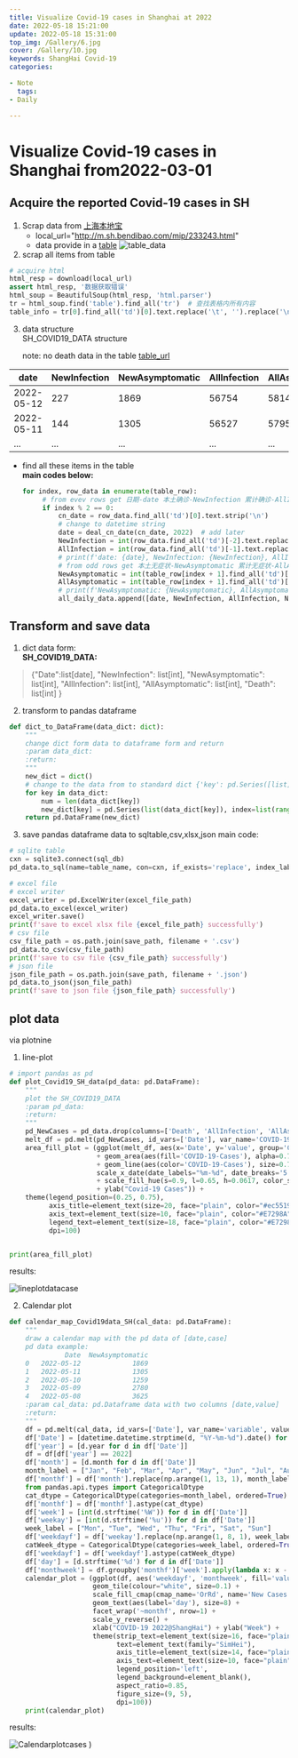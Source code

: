 ```yaml
---
title: Visualize Covid-19 cases in Shanghai at 2022
date: 2022-05-18 15:21:00
update: 2022-05-18 15:31:00
top_img: /Gallery/6.jpg
cover: /Gallery/10.jpg
keywords: ShangHai Covid-19
categories:

- Note
  tags:
- Daily

---  
```


# Visualize Covid-19 cases in Shanghai from2022-03-01

## Acquire the reported Covid-19 cases in SH

1. Scrap data from [上海本地宝](http://m.sh.bendibao.com/)
    - local_url="http://m.sh.bendibao.com/mip/233243.html"
    - data provide in a [table](http://m.sh.bendibao.com/mip/233243.html)
      ![table_data](https://cdn.jsdelivr.net/gh/zlmturnout/MyGithubIMG/BlogImg/SHCovide19-datatable0517.jpg)
2. scrap all items from table

```python
# acquire html
html_resp = download(local_url)
assert html_resp, '数据获取错误'
html_soup = BeautifulSoup(html_resp, 'html.parser')
tr = html_soup.find('table').find_all('tr')  # 查找表格内所有内容
table_info = tr[0].find_all('td')[0].text.replace('\t', '').replace('\n', '').split('\r')
```

3. data structure  
   SH_COVID19_DATA structure

   note: no death data in the table [table_url](http://m.sh.bendibao.com/mip/233243.html)

| date       | NewInfection | NewAsymptomatic | AllInfection | AllAsymptomatic | Death |
|------------|--------------|-----------------|--------------|-----------------|-------|
| 2022-05-12 | 227          | 1869            | 56754        | 581422          | 0     |
| 2022-05-11 | 144          | 1305            | 56527        | 579553          | 0     |
| ...        | ...          | ...             | ...          | ...             | ...   |

- find all these items in the table   
  **main codes below:**
   ```python
   for index, row_data in enumerate(table_row):
        # from evev rows get 日期-date 本土确诊-NewInfection 累计确诊-AllInfection
        if index % 2 == 0:
            cn_date = row_data.find_all('td')[0].text.strip('\n')
            # change to datetime string
            date = deal_cn_date(cn_date, 2022)  # add later
            NewInfection = int(row_data.find_all('td')[-2].text.replace('\n', '').replace('\r', ''))
            AllInfection = int(row_data.find_all('td')[-1].text.replace('\n', '').replace('\r', ''))
            # print(f'date: {date}, NewInfection: {NewInfection}, AllInfection: {AllInfection}')
            # from odd rows get 本土无症状-NewAsymptomatic 累计无症状-AllAsymptomatic
            NewAsymptomatic = int(table_row[index + 1].find_all('td')[-2].text.replace('\n', '').replace('\r', ''))
            AllAsymptomatic = int(table_row[index + 1].find_all('td')[-1].text.replace('\n', '').replace('\r', ''))
            # print(f'NewAsymptomatic: {NewAsymptomatic}, AllAsymptomatic: {AllAsymptomatic}')
            all_daily_data.append([date, NewInfection, AllInfection, NewAsymptomatic, AllAsymptomatic])
   ```

## Transform and save data

1. dict data form:  
   **SH_COVID19_DATA:**

> {"Date":list[date], "NewInfection": list[int], "NewAsymptomatic": list[int],
"AllInfection": list[int], "AllAsymptomatic": list[int], "Death": list[int] }

2. transform to pandas dataframe

```python
def dict_to_DataFrame(data_dict: dict):
    """
    change dict form data to dataframe form and return
    :param data_dict:
    :return:
    """
    new_dict = dict()
    # change to the data from to standard dict {'key': pd.Series([list],index=[index])}
    for key in data_dict:
        num = len(data_dict[key])
        new_dict[key] = pd.Series(list(data_dict[key]), index=list(range(num)))
    return pd.DataFrame(new_dict)
```

3. save pandas dataframe data to sqltable,csv,xlsx,json
   main code:

```python
# sqlite table
cxn = sqlite3.connect(sql_db)
pd_data.to_sql(name=table_name, con=cxn, if_exists='replace', index_label='id')

# excel file
# excel writer
excel_writer = pd.ExcelWriter(excel_file_path)
pd_data.to_excel(excel_writer)
excel_writer.save()
print(f'save to excel xlsx file {excel_file_path} successfully')
# csv file
csv_file_path = os.path.join(save_path, filename + '.csv')
pd_data.to_csv(csv_file_path)
print(f'save to csv file {csv_file_path} successfully')
# json file
json_file_path = os.path.join(save_path, filename + '.json')
pd_data.to_json(json_file_path)
print(f'save to json file {json_file_path} successfully')
```

## plot data

via plotnine
1. line-plot
```python
# import pandas as pd
def plot_Covid19_SH_data(pd_data: pd.DataFrame):
    """
    plot the SH_COVID19_DATA
    :param pd_data:
    :return:
    """
    pd_NewCases = pd_data.drop(columns=['Death', 'AllInfection', 'AllAsymptomatic'])
    melt_df = pd.melt(pd_NewCases, id_vars=['Date'], var_name='COVID-19-Cases', value_name='value')
    area_fill_plot = (ggplot(melt_df, aes(x='Date', y='value', group='COVID-19-Cases', color='COVID-19-Cases'))
                      + geom_area(aes(fill='COVID-19-Cases'), alpha=0.7, position='identity')
                      + geom_line(aes(color='COVID-19-Cases'), size=0.75) +  # color='red',
                      scale_x_date(date_labels="%m-%d", date_breaks='5 days')
                      + scale_fill_hue(s=0.9, l=0.65, h=0.0617, color_space='husl') + xlab("2022@ShangHai")
                      + ylab("Covid-19 Cases")) +
    theme(legend_position=(0.25, 0.75),
          axis_title=element_text(size=20, face="plain", color="#ec5519"),
          axis_text=element_text(size=10, face="plain", color="#E7298A"),
          legend_text=element_text(size=18, face="plain", color="#E7298A"), figure_size=(18, 18),
          dpi=100)


print(area_fill_plot)

```

results:

![lineplotdatacase](https://cdn.jsdelivr.net/gh/zlmturnout/MyGithubIMG/BlogImg/PlotCovid19CaseSH20220517.png)

2. Calendar plot

```python
def calendar_map_Covid19data_SH(cal_data: pd.DataFrame):
    """
    draw a calendar map with the pd data of [date,case]
    pd data example:
              Date  NewAsymptomatic
    0   2022-05-12             1869
    1   2022-05-11             1305
    2   2022-05-10             1259
    3   2022-05-09             2780
    4   2022-05-08             3625
    :param cal_data: pd.Dataframe data with two columns [date,value]
    :return:
    """
    df = pd.melt(cal_data, id_vars=['Date'], var_name='variable', value_name='value')
    df['Date'] = [datetime.datetime.strptime(d, "%Y-%m-%d").date() for d in df['Date']]
    df['year'] = [d.year for d in df['Date']]
    df = df[df['year'] == 2022]
    df['month'] = [d.month for d in df['Date']]
    month_label = ["Jan", "Feb", "Mar", "Apr", "May", "Jun", "Jul", "Aug", "Sep", "Oct", "Nov", "Dec"]
    df['monthf'] = df['month'].replace(np.arange(1, 13, 1), month_label)
    from pandas.api.types import CategoricalDtype
    cat_dtype = CategoricalDtype(categories=month_label, ordered=True)
    df['monthf'] = df['monthf'].astype(cat_dtype)
    df['week'] = [int(d.strftime('%W')) for d in df['Date']]
    df['weekay'] = [int(d.strftime('%u')) for d in df['Date']]
    week_label = ["Mon", "Tue", "Wed", "Thu", "Fri", "Sat", "Sun"]
    df['weekdayf'] = df['weekay'].replace(np.arange(1, 8, 1), week_label)
    catWeek_dtype = CategoricalDtype(categories=week_label, ordered=True)
    df['weekdayf'] = df['weekdayf'].astype(catWeek_dtype)
    df['day'] = [d.strftime('%d') for d in df['Date']]
    df['monthweek'] = df.groupby('monthf')['week'].apply(lambda x: x - x.min() + 1)
    calendar_plot = (ggplot(df, aes('weekdayf', 'monthweek', fill='value')) +
                     geom_tile(colour="white", size=0.1) +
                     scale_fill_cmap(cmap_name='OrRd', name='New Cases') +
                     geom_text(aes(label='day'), size=8) +
                     facet_wrap('~monthf', nrow=1) +
                     scale_y_reverse() +
                     xlab("COVID-19 2022@ShangHai") + ylab("Week") +
                     theme(strip_text=element_text(size=16, face="plain", color="black"),
                           text=element_text(family="SimHei"),
                           axis_title=element_text(size=14, face="plain", color="deepskyblue"),
                           axis_text=element_text(size=10, face="plain", color="#E7298A"),
                           legend_position='left',
                           legend_background=element_blank(),
                           aspect_ratio=0.85,
                           figure_size=(9, 5),
                           dpi=100))
    print(calendar_plot)
```

results:

![Calendarplotcases](https://cdn.jsdelivr.net/gh/zlmturnout/MyGithubIMG/BlogImg/CalendarPlotCovid19CaseSH20220517.png)
)